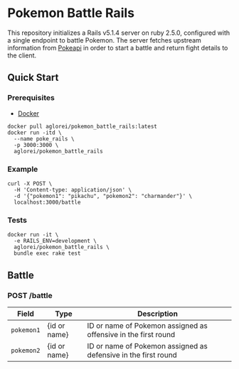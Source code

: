 # Pokemon Battle Rails
This repository initializes a Rails v5.1.4 server on ruby 2.5.0, configured with a single endpoint to battle Pokemon. The server fetches upstream information from [Pokeapi](https://pokeapi.co/) in order to start a battle and return fight details to the client.

## Quick Start
### Prerequisites
- [Docker](https://www.docker.com/)
```
docker pull aglorei/pokemon_battle_rails:latest
docker run -itd \
  --name poke_rails \
  -p 3000:3000 \
  aglorei/pokemon_battle_rails
```
### Example
```
curl -X POST \
  -H 'Content-type: application/json' \
  -d '{"pokemon1": "pikachu", "pokemon2": "charmander"}' \
  localhost:3000/battle
```
### Tests
```
docker run -it \
  -e RAILS_ENV=development \
  aglorei/pokemon_battle_rails \
  bundle exec rake test
```

## Battle
### POST /battle
| Field | Type | Description |
| --- | --- | --- |
| `pokemon1` | {id or name} | ID or name of Pokemon assigned as offensive in the first round |
| `pokemon2` | {id or name} | ID or name of Pokemon assigned as defensive in the first round |
